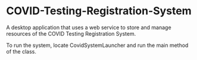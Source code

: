 # COVID-Testing-Registration-System
A desktop application that uses a web service to store and manage resources of the COVID Testing Registration System.

To run the system, locate CovidSystemLauncher and run the main method of the class.
